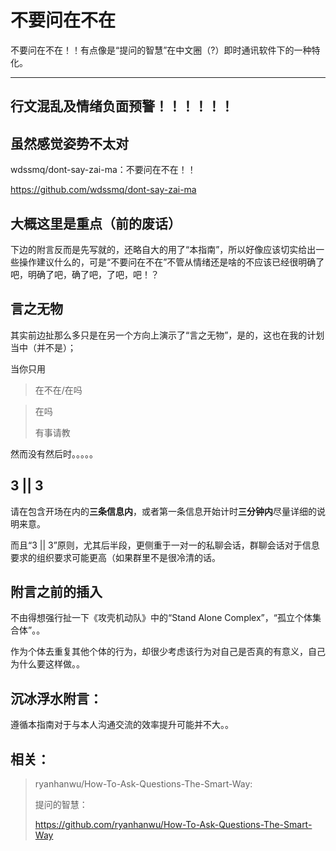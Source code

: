 # 不要问在不在

不要问在不在！！有点像是“提问的智慧”在中文圈（?）即时通讯软件下的一种特化。

-----------------

## 行文混乱及情绪负面预警！！！！！！

## 虽然感觉姿势不太对

wdssmq/dont-say-zai-ma：不要问在不在！！

https://github.com/wdssmq/dont-say-zai-ma

## 大概这里是重点（前的废话）

下边的附言反而是先写就的，还略自大的用了“本指南”，所以好像应该切实给出一些操作建议什么的，可是“不要问在不在”不管从情绪还是啥的不应该已经很明确了吧，明确了吧，确了吧，了吧，吧！？

## 言之无物

其实前边扯那么多只是在另一个方向上演示了“言之无物”，是的，这也在我的计划当中（并不是）；

当你只用

> 在不在/在吗

> 在吗
>
> 有事请教

然而没有然后时。。。。。

## 3 || 3

请在包含开场在内的**三条信息内**，或者第一条信息开始计时**三分钟内**尽量详细的说明来意。

而且“3 || 3”原则，尤其后半段，更侧重于一对一的私聊会话，群聊会话对于信息要求的组织要求可能更高（如果群里不是很冷清的话。

## 附言之前的插入

不由得想强行扯一下《攻壳机动队》中的“Stand Alone Complex”，“孤立个体集合体”。。

作为个体去重复其他个体的行为，却很少考虑该行为对自己是否真的有意义，自己为什么要这样做。。

## **沉冰浮水**附言：

遵循本指南对于与本人沟通交流的效率提升可能并不大。。

## 相关：
> ryanhanwu/How-To-Ask-Questions-The-Smart-Way:
>
> 提问的智慧：
>
> https://github.com/ryanhanwu/How-To-Ask-Questions-The-Smart-Way